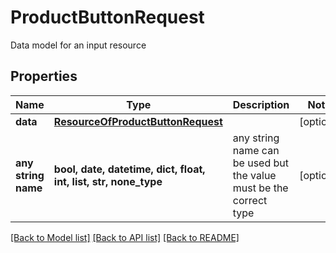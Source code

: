 # ProductButtonRequest

Data model for an input resource

## Properties
Name | Type | Description | Notes
------------ | ------------- | ------------- | -------------
**data** | [**ResourceOfProductButtonRequest**](ResourceOfProductButtonRequest.md) |  | [optional] 
**any string name** | **bool, date, datetime, dict, float, int, list, str, none_type** | any string name can be used but the value must be the correct type | [optional]

[[Back to Model list]](../README.md#documentation-for-models) [[Back to API list]](../README.md#documentation-for-api-endpoints) [[Back to README]](../README.md)



